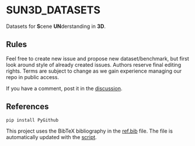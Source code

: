# SUN3D_DATASETS
Datasets for **S**cene **UN**derstanding in **3D**.

## Rules
Feel free to create new issue and propose new dataset/benchmark, but first look around style of already created issues.
Authors reserve final editing rights.
Terms are subject to change as we gain experience managing our repo in public access.

If you have a comment, post it in the [discussion](https://github.com/linukc/SUN3D_DATASETS/discussions/54).

## References
```
pip install PyGithub
```
This project uses the BibTeX bibliography in the [ref.bib](ref.bib) file.
The file is automatically updated with the [script](scripts/update_bib.py).

